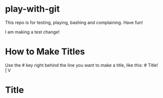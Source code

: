 # play-with-git
This repo is for testing, playing, bashing and complaining.  Have fun!

I am making a test change!

# How to Make Titles
Use the # key right behind the line you want to make a title, like this:
\# Title!
|
V
# Title 
